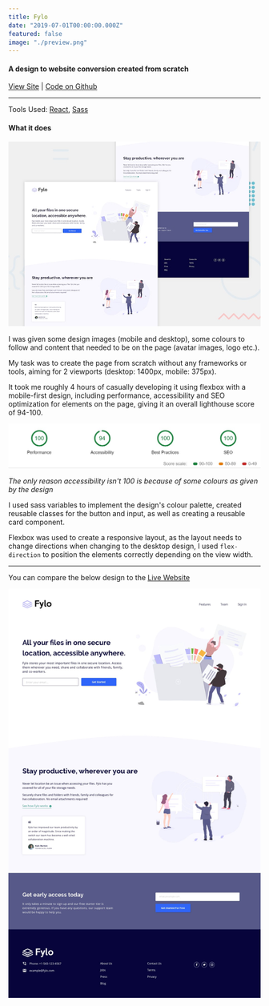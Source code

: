 ```yaml
---
title: Fylo
date: "2019-07-01T00:00:00.000Z"
featured: false
image: "./preview.png"
---
```


#### A design to website conversion created from scratch

[View Site](https://fylo-proto.netlify.com/) | [Code on Github](https://github.com/SPDUK/fylo)

---

Tools Used: [React](https://reactjs.org/), [Sass](https://sass-lang.com/)

#### What it does

![](https://raw.githubusercontent.com/SPDUK/fylo/master/design/desktop-preview.jpg)

I was given some design images (mobile and desktop), some colours to follow and content that needed to be on the page (avatar images, logo etc.).

My task was to create the page from scratch without any frameworks or tools, aiming for 2 viewports (desktop: 1400px, mobile: 375px).

It took me roughly 4 hours of casually developing it using flexbox with a mobile-first design, including performance, accessibility and SEO optimization for elements on the page, giving it an overall lighthouse score of 94-100.

![lighthouse](https://raw.githubusercontent.com/SPDUK/fylo/master/fylo-lighthouse.jpg)

_The only reason accessibility isn't 100 is because of some colours as given by the design_

I used sass variables to implement the design's colour palette, created reusable classes for the button and input, as well as creating a reusable card component.

Flexbox was used to create a responsive layout, as the layout needs to change directions when changing to the desktop design, I used `flex-direction` to position the elements correctly depending on the view width.

---

You can compare the below design to the [Live Website](https://fylo-proto.netlify.com/)

![desktop](https://raw.githubusercontent.com/SPDUK/fylo/master/design/desktop-design.jpg)
